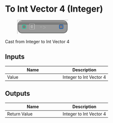 # To Int Vector 4 (Integer)

<div align="left" data-full-width="false"><figure><img src="../../../../.gitbook/assets/to_int_vector_4_-integer.png" alt=""><figcaption></figcaption></figure></div>

Cast from Integer to Int Vector 4

## Inputs

<table><thead><tr><th width="170">Name</th><th>Description</th></tr></thead><tbody><tr><td>Value</td><td>Integer to Int Vector 4</td></tr></tbody></table>

## Outputs

<table><thead><tr><th width="170">Name</th><th>Description</th></tr></thead><tbody><tr><td>Return Value</td><td>Integer to Int Vector 4</td></tr></tbody></table>
